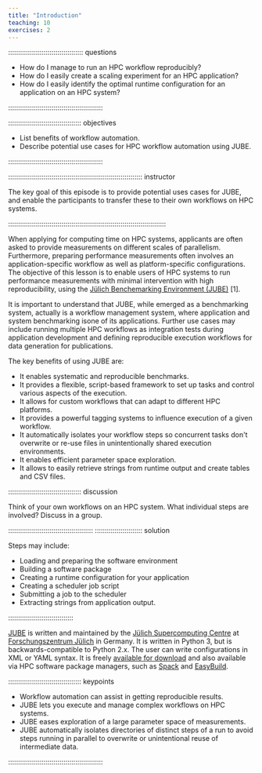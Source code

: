 ```yaml
---
title: "Introduction"
teaching: 10
exercises: 2
---
```


:::::::::::::::::::::::::::::::::::::: questions 

- How do I manage to run an HPC workflow reproducibly?
- How do I easily create a scaling experiment for an HPC application?
- How do I easily identify the optimal runtime configuration for an application
  on an HPC system?

::::::::::::::::::::::::::::::::::::::::::::::::

::::::::::::::::::::::::::::::::::::: objectives

- List benefits of workflow automation.
- Describe potential use cases for HPC workflow automation using JUBE.

::::::::::::::::::::::::::::::::::::::::::::::::

:::::::::::::::::::::::::::::::::::::::::::::::::::::::::::::::::::: instructor

The key goal of this episode is to provide potential uses cases for JUBE, and
enable the participants to transfer these to their own workflows on HPC
systems.

::::::::::::::::::::::::::::::::::::::::::::::::::::::::::::::::::::::::::::::::

When applying for computing time on HPC systems, applicants are often asked to provide measurements on different scales of parallelism.
Furthermore, preparing performance measurements often involves an application-specific workflow as well as platform-specific configurations.
The objective of this lesson is to enable users of HPC systems to run performance measurements with minimal intervention with high reproducibility, using the [Jülich Benchemarking Environment (JUBE)](https://apps.fz-juelich.de/jsc/jube/docu/index.html) [1].

It is important to understand that JUBE, while emerged as a benchmarking system, actually is a workflow management system, where application and system benchmarking isone of its applications.
Further use cases may include running multiple HPC workflows as integration tests during application development and defining reproducible execution workflows for data generation for publications.

The key benefits of using JUBE are:

- It enables systematic and reproducible benchmarks.
- It provides a flexible, script-based framework to set up tasks and control
  various aspects of the execution.
- It allows for custom workflows that can adapt to different HPC platforms.
- It provides a powerful tagging systems to influence execution of a given
  workflow.
- It automatically isolates your workflow steps so concurrent tasks don't
  overwrite or re-use files in unintentionally shared execution environments.
- It enables efficient parameter space exploration.
- It allows to easily retrieve strings from runtime output and create tables
  and CSV files.


::::::::::::::::::::::::::::::::::::: discussion

Think of your own workflows on an HPC system.
What individual steps are involved?
Discuss in a group.

:::::::::::::::::::::::::::::::::::::::::::
:::::::::::::::::::::::: solution

Steps may include:

- Loading and preparing the software environment
- Building a software package
- Creating a runtime configuration for your application
- Creating a scheduler job script
- Submitting a job to the scheduler
- Extracting strings from application output.

:::::::::::::::::::::::::::::::::

[JUBE](https://www.fz-juelich.de/jsc/jube/) is written and maintained by the [Jülich Supercomputing
Centre](https://www.fz-juelich.de/jsc/) at [Forschungszentrum
Jülich](https://www.fz-juelich.de/) in Germany.
It is written in Python 3, but is backwards-compatible to Python 2.x.
The user can write configurations in XML or YAML syntax.
It is freely [available for download](https://www.fz-juelich.de/en/ias/jsc/services/user-support/software-tools/jube/download) and also available via HPC software package managers, such as [Spack](https://spack.io/) and [EasyBuild](https://easybuild.io/).



::::::::::::::::::::::::::::::::::::: keypoints

- Workflow automation can assist in getting reproducible results.
- JUBE lets you execute and manage complex workflows on HPC systems.
- JUBE eases exploration of a large parameter space of measurements.
- JUBE automatically isolates directories of distinct steps of a run to avoid
  steps running in parallel to overwrite or unintentional reuse of intermediate
  data.


::::::::::::::::::::::::::::::::::::::::::::::::



